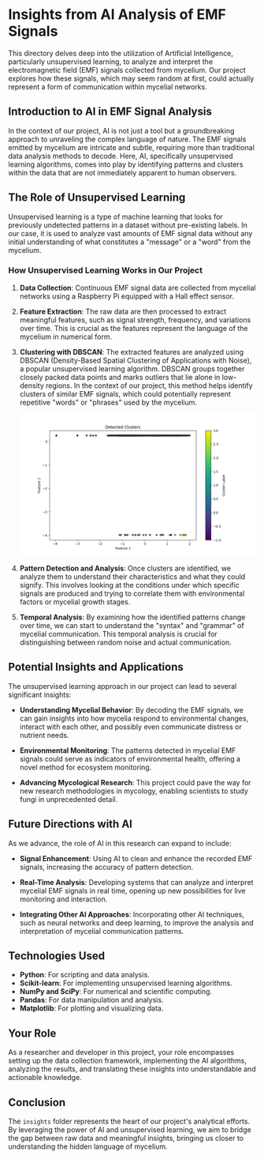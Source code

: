 # Insights from AI Analysis of EMF Signals

This directory delves deep into the utilization of Artificial Intelligence, particularly unsupervised learning, to analyze and interpret the electromagnetic field (EMF) signals collected from mycelium. Our project explores how these signals, which may seem random at first, could actually represent a form of communication within mycelial networks.

## Introduction to AI in EMF Signal Analysis

In the context of our project, AI is not just a tool but a groundbreaking approach to unraveling the complex language of nature. The EMF signals emitted by mycelium are intricate and subtle, requiring more than traditional data analysis methods to decode. Here, AI, specifically unsupervised learning algorithms, comes into play by identifying patterns and clusters within the data that are not immediately apparent to human observers.

## The Role of Unsupervised Learning

Unsupervised learning is a type of machine learning that looks for previously undetected patterns in a dataset without pre-existing labels. In our case, it is used to analyze vast amounts of EMF signal data without any initial understanding of what constitutes a "message" or a "word" from the mycelium.

### How Unsupervised Learning Works in Our Project

1. **Data Collection**: Continuous EMF signal data are collected from mycelial networks using a Raspberry Pi equipped with a Hall effect sensor.

2. **Feature Extraction**: The raw data are then processed to extract meaningful features, such as signal strength, frequency, and variations over time. This is crucial as the features represent the language of the mycelium in numerical form.

3. **Clustering with DBSCAN**: The extracted features are analyzed using DBSCAN (Density-Based Spatial Clustering of Applications with Noise), a popular unsupervised learning algorithm. DBSCAN groups together closely packed data points and marks outliers that lie alone in low-density regions. In the context of our project, this method helps identify clusters of similar EMF signals, which could potentially represent repetitive "words" or "phrases" used by the mycelium.

   ![DBSCAN Clustering](../data_collection/images/ai_clusters.png)

4. **Pattern Detection and Analysis**: Once clusters are identified, we analyze them to understand their characteristics and what they could signify. This involves looking at the conditions under which specific signals are produced and trying to correlate them with environmental factors or mycelial growth stages.

5. **Temporal Analysis**: By examining how the identified patterns change over time, we can start to understand the "syntax" and "grammar" of mycelial communication. This temporal analysis is crucial for distinguishing between random noise and actual communication.

## Potential Insights and Applications

The unsupervised learning approach in our project can lead to several significant insights:

- **Understanding Mycelial Behavior**: By decoding the EMF signals, we can gain insights into how mycelia respond to environmental changes, interact with each other, and possibly even communicate distress or nutrient needs.

- **Environmental Monitoring**: The patterns detected in mycelial EMF signals could serve as indicators of environmental health, offering a novel method for ecosystem monitoring.

- **Advancing Mycological Research**: This project could pave the way for new research methodologies in mycology, enabling scientists to study fungi in unprecedented detail.

## Future Directions with AI

As we advance, the role of AI in this research can expand to include:

- **Signal Enhancement**: Using AI to clean and enhance the recorded EMF signals, increasing the accuracy of pattern detection.

- **Real-Time Analysis**: Developing systems that can analyze and interpret mycelial EMF signals in real time, opening up new possibilities for live monitoring and interaction.

- **Integrating Other AI Approaches**: Incorporating other AI techniques, such as neural networks and deep learning, to improve the analysis and interpretation of mycelial communication patterns.

## Technologies Used

- **Python**: For scripting and data analysis.
- **Scikit-learn**: For implementing unsupervised learning algorithms.
- **NumPy and SciPy**: For numerical and scientific computing.
- **Pandas**: For data manipulation and analysis.
- **Matplotlib**: For plotting and visualizing data.

## Your Role

As a researcher and developer in this project, your role encompasses setting up the data collection framework, implementing the AI algorithms, analyzing the results, and translating these insights into understandable and actionable knowledge.

## Conclusion

The `insights` folder represents the heart of our project's analytical efforts. By leveraging the power of AI and unsupervised learning, we aim to bridge the gap between raw data and meaningful insights, bringing us closer to understanding the hidden language of mycelium.

